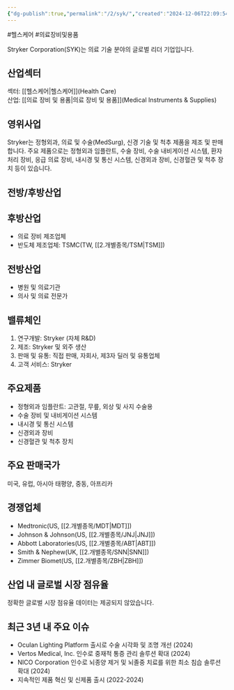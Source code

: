 ```yaml
---
{"dg-publish":true,"permalink":"/2/syk/","created":"2024-12-06T22:09:54.737+09:00","updated":"2025-07-29T21:37:05.246+09:00"}
---
```


#헬스케어 #의료장비및용품

Stryker Corporation(SYK)는 의료 기술 분야의 글로벌 리더 기업입니다.

## 산업섹터

섹터: [[헬스케어\|헬스케어]](Health Care)  
산업: [[의료 장비 및 용품\|의료 장비 및 용품]](Medical Instruments & Supplies)

## 영위사업

Stryker는 정형외과, 의료 및 수술(MedSurg), 신경 기술 및 척추 제품을 제조 및 판매합니다. 주요 제품으로는 정형외과 임플란트, 수술 장비, 수술 내비게이션 시스템, 환자 처리 장비, 응급 의료 장비, 내시경 및 통신 시스템, 신경외과 장비, 신경혈관 및 척추 장치 등이 있습니다.

## 전방/후방산업

## 후방산업

- 의료 장비 제조업체
- 반도체 제조업체: TSMC(TW, [[2.개별종목/TSM\|TSM]])

## 전방산업

- 병원 및 의료기관
- 의사 및 의료 전문가

## 밸류체인

1. 연구개발: Stryker (자체 R&D)
2. 제조: Stryker 및 외주 생산
3. 판매 및 유통: 직접 판매, 자회사, 제3자 딜러 및 유통업체
4. 고객 서비스: Stryker

## 주요제품

- 정형외과 임플란트: 고관절, 무릎, 외상 및 사지 수술용
- 수술 장비 및 내비게이션 시스템
- 내시경 및 통신 시스템
- 신경외과 장비
- 신경혈관 및 척추 장치

## 주요 판매국가

미국, 유럽, 아시아 태평양, 중동, 아프리카

## 경쟁업체

- Medtronic(US, [[2.개별종목/MDT\|MDT]])
- Johnson & Johnson(US, [[2.개별종목/JNJ\|JNJ]])
- Abbott Laboratories(US, [[2.개별종목/ABT\|ABT]])
- Smith & Nephew(UK, [[2.개별종목/SNN\|SNN]])
- Zimmer Biomet(US, [[2.개별종목/ZBH\|ZBH]])

## 산업 내 글로벌 시장 점유율

정확한 글로벌 시장 점유율 데이터는 제공되지 않았습니다.

## 최근 3년 내 주요 이슈

- Oculan Lighting Platform 출시로 수술 시각화 및 조명 개선 (2024)
- Vertos Medical, Inc. 인수로 중재적 통증 관리 솔루션 확대 (2024)
- NICO Corporation 인수로 뇌종양 제거 및 뇌졸중 치료를 위한 최소 침습 솔루션 확대 (2024)
- 지속적인 제품 혁신 및 신제품 출시 (2022-2024)